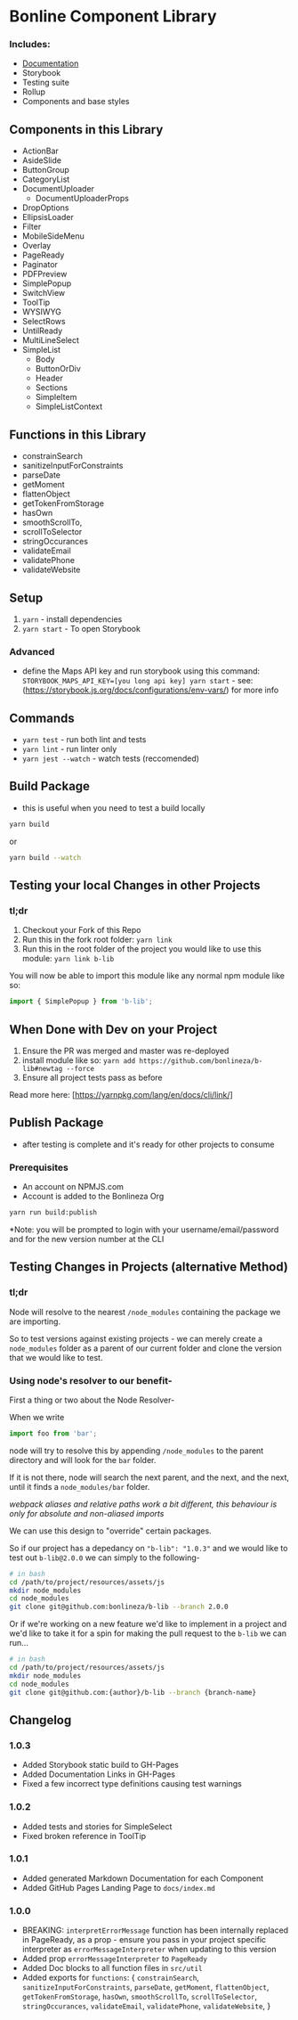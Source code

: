 # Bonline Component Library
### Includes:
- [Documentation](https://bonlineza.github.io/b-lib/)
- Storybook
- Testing suite
- Rollup
- Components and base styles

## Components in this Library
- ActionBar
- AsideSlide
- ButtonGroup
- CategoryList
- DocumentUploader
   - DocumentUploaderProps
- DropOptions
- EllipsisLoader
- Filter
- MobileSideMenu
- Overlay
- PageReady
- Paginator
- PDFPreview
- SimplePopup
- SwitchView
- ToolTip
- WYSIWYG
- SelectRows
- UntilReady
- MultiLineSelect
- SimpleList
   - Body 
   - ButtonOrDiv 
   - Header 
   - Sections 
   - SimpleItem 
   - SimpleListContext 

## Functions in this Library
- constrainSearch
- sanitizeInputForConstraints
- parseDate
- getMoment
- flattenObject
- getTokenFromStorage
- hasOwn
- smoothScrollTo,
- scrollToSelector
- stringOccurances
- validateEmail
- validatePhone
- validateWebsite

## Setup
1. `yarn` - install dependencies
2. `yarn start` - To open Storybook

### Advanced
- define the Maps API key and run storybook using this command: `STORYBOOK_MAPS_API_KEY=[you long api key] yarn start` - see: (https://storybook.js.org/docs/configurations/env-vars/) for more info

## Commands
- `yarn test` - run both lint and tests
- `yarn lint` - run linter only
- `yarn jest --watch` - watch tests (reccomended)

## Build Package
- this is useful when you need to test a build locally

```sh
yarn build
```
or
```sh
yarn build --watch
```

## Testing your local Changes in other Projects
### tl;dr
1. Checkout your Fork of this Repo
2. Run this in the fork root folder: `yarn link`
3. Run this in the root folder of the project you would like to use this module: `yarn link b-lib`

You will now be able to import this module like any normal npm module like so:

```javascript
import { SimplePopup } from 'b-lib';
```

## When Done with Dev on your Project
1. Ensure the PR was merged and master was re-deployed
2. install module like so: `yarn add https://github.com/bonlineza/b-lib#newtag --force`
3. Ensure all project tests pass as before

Read more here: [https://yarnpkg.com/lang/en/docs/cli/link/]

## Publish Package
- after testing is complete and it's ready for other projects to consume

### Prerequisites
- An account on NPMJS.com
- Account is added to the Bonlineza Org

```sh
yarn run build:publish
``` 

*Note: you will be prompted to login with your username/email/password and for the new version number at the CLI

## Testing Changes in Projects (alternative Method)
### tl;dr

Node will resolve to the nearest `/node_modules` containing the package we are importing.

So to test versions against existing projects - we can merely create a `node_modules` folder as a parent of our
current folder and clone the version that we would like to test.

### Using node's resolver to our benefit-
First a thing or two about the Node Resolver-

When we write

```js
import foo from 'bar';
```

node will try to resolve this by appending `/node_modules` to the parent directory and will look for the `bar` folder.

If it is not there, node will search the next parent, and the next, and the next, until it finds a `node_modules/bar` folder.

*webpack aliases and relative paths work a bit different, this behaviour is only for absolute and non-aliased imports*

We can use this design to "override" certain packages.

So if our project has a depedancy on `"b-lib": "1.0.3"` and we would like to test out `b-lib@2.0.0` we can simply to the following-

```sh
# in bash
cd /path/to/project/resources/assets/js
mkdir node_modules
cd node_modules
git clone git@github.com:bonlineza/b-lib --branch 2.0.0
```

Or if we're working on a new feature we'd like to implement in a project and we'd like to take it for a spin for making the pull request
to the `b-lib` we can run...

```sh
# in bash
cd /path/to/project/resources/assets/js
mkdir node_modules
cd node_modules
git clone git@github.com:{author}/b-lib --branch {branch-name}
```

## Changelog
### 1.0.3
- Added Storybook static build to GH-Pages
- Added Documentation Links in GH-Pages
- Fixed a few incorrect type definitions causing test warnings

### 1.0.2
- Added tests and stories for SimpleSelect
- Fixed broken reference in ToolTip

### 1.0.1
- Added generated Markdown Documentation for each Component
- Added GitHub Pages Landing Page to `docs/index.md`

### 1.0.0
- BREAKING: `interpretErrorMessage` function has been internally replaced in PageReady, as a prop - ensure you pass in your project specific interpreter as `errorMessageInterpreter` when updating to this version
- Added prop `errorMessageInterpreter` to `PageReady`
- Added Doc blocks to all function files in `src/util`
- Added exports for `functions`: {
  `constrainSearch`,
  `sanitizeInputForConstraints`,
  `parseDate`,
  `getMoment`,
  `flattenObject`,
  `getTokenFromStorage`,
  `hasOwn`,
  `smoothScrollTo`,
  `scrollToSelector`,
  `stringOccurances`,
  `validateEmail`,
  `validatePhone`,
  `validateWebsite`,
}

